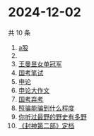 # 2024-12-02

共 10 条

<!-- BEGIN ZHIHUSEARCH -->
<!-- 最后更新时间 Mon Dec 02 2024 10:31:52 GMT+0800 (China Standard Time) -->
1. [a股](https://www.zhihu.com/search?q=a股)
1. [](https://www.zhihu.com/search?q=)
1. [王曼昱女单冠军](https://www.zhihu.com/search?q=王曼昱女单冠军)
1. [国考笔试](https://www.zhihu.com/search?q=国考笔试)
1. [申论](https://www.zhihu.com/search?q=申论)
1. [申论大作文](https://www.zhihu.com/search?q=申论大作文)
1. [国考弃考](https://www.zhihu.com/search?q=国考弃考)
1. [照骗能骗到什么程度](https://www.zhihu.com/search?q=照骗能骗到什么程度)
1. [你听过最野的野史有多野](https://www.zhihu.com/search?q=你听过最野的野史有多野)
1. [《封神第二部》定档](https://www.zhihu.com/search?q=《封神第二部》定档)
<!-- END ZHIHUSEARCH -->
